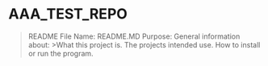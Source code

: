 # AAA_TEST_REPO



>README File
>Name: README.MD
>Purpose: General information about:
	>What this project is.
	The projects intended use.
	How to install or run the program.
	

